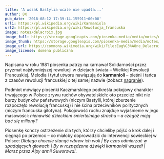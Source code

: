 ```yaml
---
title: 'A wszak Bastylia wcale nie upadła...'
author: DX
pub_date: '2018-08-12 17:39:14.155911+00:00'
url1: https://pl.wikipedia.org/wiki/Karmaniola
url2: https://pl.wikipedia.org/wiki/Rewolucja_francuska
image: notes/delacroix.jpg
image_full: https://storage.googleapis.com/piosenka-media/media/notes/delacroix.jpg
image_thumb: https://storage.googleapis.com/piosenka-media/media/notes/delacroix.jpg.0x300_q85_upscale.jpg
image_url: https://commons.wikimedia.org/wiki/File:Eug%C3%A8ne_Delacroix_-_Le_28_Juillet._La_Libert%C3%A9_guidant_le_peuple.jpg
image_license: domena publiczna
---
```


Napisana w roku 1981 piosenka patrzy na karnawał Solidarności przez pryzmat najsłynniejszej rewolucji w dziejach świata – Wielkiej Rewolucji Francuskiej. Melodia i tytuł utworu nawiązują do **karmanioli** – pieśni i tańca z czasów rewolucji francuskiej o tej samej nazwie \(zobacz [nagranie](https://www.youtube.com/watch?v=Q6dAV5kB9CY)\).

Podmiot mówiący piosenki Kaczmarskiego podkreśla pokojowy charakter trwającego w Polsce zrywu ruchów obywatelskich: oto przecież nikt nie burzy budynków państwowych \(niczym Bastylii, której zburzenie rozpoczęło rewolucję francuską\) i nie ścina przeciwników politycznych \(niczym francuska gilotyna\). Pokojowość ruchu znajduje wyjaśnienie w jego masowości: _nienawiść dzieckiem śmiertelnego strachu – a czegóż mają bać się miliony?_

Piosenkę kończy ostrzeżenie dla tych, którzy chcieliby pójść o krok dalej i sięgnąć po przemoc – co miałoby doprowadzić do interwencji sowieckiej w Polsce: _Dlatego chcecie stanąć wbrew ich woli | By czas odmierzać w spadających głowach | By w rozpędzone dźwięki karmanioli wszedł | Marsz przez Alpy armii Suworowa!_.